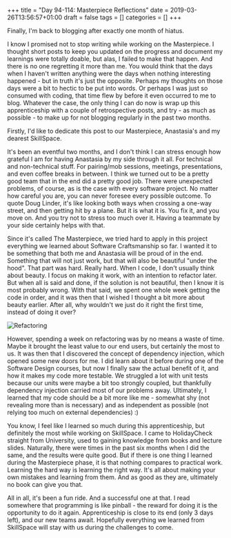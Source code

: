 +++
title = "Day 94-114: Masterpiece Reflections"
date = 2019-03-26T13:56:57+01:00
draft = false
tags = []
categories = []
+++

Finally, I'm back to blogging after exactly one month of hiatus.

I know I promised not to stop writing while working on the Masterpiece. I thought short posts to keep you updated on the progress and document my learnings were totally doable, but alas, I failed to make that happen. And there is no one regretting it more than me. You would think that the days when I haven't written anything were the days when nothing interesting happened - but in truth it's just the opposite. Perhaps my thoughts on those days were a bit to hectic to be put into words. Or perhaps I was just so consumed with coding, that time flew by before it even occurred to me to blog. Whatever the case, the only thing I can do now is wrap up this apprenticeship with a couple of retrospective posts, and try - as much as possible - to make up for not blogging regularly in the past two months. 

Firstly, I'd like to dedicate this post to our Masterpiece, Anastasia's and my dearest SkillSpace.

It's been an eventful two months, and I don't think I can stress enough how grateful I am for having Anastasia by my side through it all. For technical and non-technical stuff. For pairing/mob sessions, meetings, presentations, and even coffee breaks in between. I think we turned out to be a pretty good team that in the end did a pretty good job. There were unexpected problems, of course, as is the case with every software project. No matter how careful you are, you can never foresee every possible outcome. To quote Doug Linder, it's like looking both ways when crossing a one-way street, and then getting hit by a plane. But it is what it is. You fix it, and you move on. And you try not to stress too much over it. Having a teammate by your side certainly helps with that.

Since it's called The Masterpiece, we tried hard to apply in this project everything we learned about Software Craftsmanship so far. I wanted it to be something that both me and Anastasia will be proud of in the end. Something that will not just work, but that will also be beautiful "under the hood". That part was hard. Really hard. When I code, I don't usually think about beauty. I focus on making it work, with an intention to refactor later. But when all is said and done, if the solution is not beautiful, then I know it is most probably wrong. With that said, we spent one whole week getting the code in order, and it was then that I wished I thought a bit more about beauty earlier. After all, why wouldn't we just do it right the first time, instead of doing it over?  

![Refactoring](http://image.codes51.com/Article/image/20160510/20160510205505_1412.png)

However, spending a week on refactoring was by no means a waste of time. Maybe it brought the least value to our end users, but certainly the most to us. It was then that I discovered the concept of dependency injection, which opened some new doors for me. I did learn about it before during one of the Software Design courses, but now I finally saw the actual benefit of it, and how it makes my code more testable. We struggled a lot with unit tests because our units were maybe a bit too strongly coupled, but thankfully dependency injection carried most of our problems away. Ultimately, I learned that my code should be a bit more like me - somewhat shy (not revealing more than is necessary) and as independent as possible (not relying too much on external dependencies) :) 

You know, I feel like I learned so much during this apprenticeship, but definitely the most while working on SkillSpace. I came to HolidayCheck straight from University, used to gaining knowledge from books and lecture slides. Naturally, there were times in the past six months when I did the same, and the results were quite good. But if there is one thing I learned during the Masterpiece phase, it is that nothing compares to practical work. Learning the hard way is learning the right way. It's all about making your own mistakes and learning from them. And as good as they are, ultimately no book can give you that.

All in all, it's been a fun ride. And a successful one at that. I read somewhere that programming is like pinball - the reward for doing it is the opportunity to do it again. Apprenticeship is close to its end (only 3 days left), and our new teams await. Hopefully everything we learned from SkillSpace will stay with us during the challenges to come.
